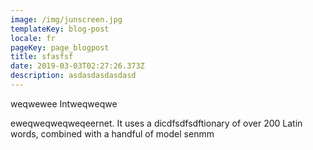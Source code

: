 ```yaml
---
image: /img/junscreen.jpg
templateKey: blog-post
locale: fr
pageKey: page_blogpost
title: sfasfsf
date: 2019-03-03T02:27:26.373Z
description: asdasdasdasdasd
---
```

weqwewee Intweqweqwe

eweqweqweqweqeernet. It uses a dicdfsdfsdftionary of over 200 Latin words, combined with a handful of model senmm

